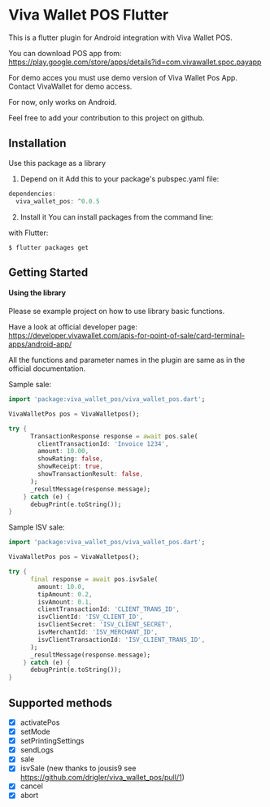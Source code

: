 # Viva Wallet POS Flutter

This is a flutter plugin for Android integration with Viva Wallet POS.

You can download POS app from:
https://play.google.com/store/apps/details?id=com.vivawallet.spoc.payapp

For demo acces you must use demo version of Viva Wallet Pos App. Contact VivaWallet for demo access.

For now, only works on Android.

Feel free to add your contribution to this project on github.

## Installation
Use this package as a library
1. Depend on it
Add this to your package's pubspec.yaml file:

```` dart
dependencies:
  viva_wallet_pos: ^0.0.5
````

2. Install it
You can install packages from the command line:


with Flutter:
````
$ flutter packages get
````

## Getting Started

#### Using the library

Please se example project on how to use library basic functions.

Have a look at official developer page: https://developer.vivawallet.com/apis-for-point-of-sale/card-terminal-apps/android-app/

All the functions and parameter names in the plugin are same as in the official documentation.  

Sample sale:
```dart
import 'package:viva_wallet_pos/viva_wallet_pos.dart';

VivaWalletPos pos = VivaWalletpos();

try {
      TransactionResponse response = await pos.sale(
        clientTransactionId: 'Invoice 1234',
        amount: 10.00,
        showRating: false,
        showReceipt: true,
        showTransactionResult: false,
      );
      _resultMessage(response.message);
    } catch (e) {
      debugPrint(e.toString());
}
```

Sample ISV sale:
```dart
import 'package:viva_wallet_pos/viva_wallet_pos.dart';

VivaWalletPos pos = VivaWalletpos();

try {
      final response = await pos.isvSale(
        amount: 10.0,
        tipAmount: 0.2,
        isvAmount: 0.1,
        clientTransactionId: 'CLIENT_TRANS_ID',
        isvClientId: 'ISV_CLIENT_ID',
        isvClientSecret: 'ISV_CLIENT_SECRET',
        isvMerchantId: 'ISV_MERCHANT_ID',
        isvClientTransactionId: 'ISV_CLIENT_TRANS_ID',
      );
      _resultMessage(response.message);
    } catch (e) {
      debugPrint(e.toString());
}
```

## Supported methods
- [x]  activatePos
- [x]  setMode
- [x]  setPrintingSettings
- [x]  sendLogs
- [x]  sale
- [x]  isvSale (new thanks to jousis9 see https://github.com/drigler/viva_wallet_pos/pull/1)
- [x]  cancel
- [x]  abort
